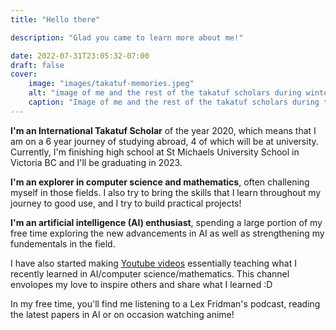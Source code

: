 ```yaml
---
title: "Hello there"

description: "Glad you came to learn more about me!"

date: 2022-07-31T23:05:32-07:00
draft: false
cover:
    image: "images/takatuf-memories.jpeg"
    alt: "image of me and the rest of the takatuf scholars during winter break"
    caption: "Image of me and the rest of the takatuf scholars during the winter workshop"
---
```


**I'm an International Takatuf Scholar** of the year 2020, which means that I am on a 6 year journey of studying abroad, 4 of which will be at university. Currently, I'm finishing high school at St Michaels University School in Victoria BC and I'll be graduating in 2023.

**I'm an explorer in computer science and mathematics**, often challening myself in those fields. I also try to bring the skills that I learn throughout my journey to good use, and I try to build practical projects!

**I'm an artificial intelligence (AI) enthusiast**, spending a large portion of my free time exploring the new advancements in AI as well as strengthening my fundementals in the field.

I have also started making [Youtube videos](https://www.youtube.com/channel/UC16BYekiN_0telZ2z_WgtDQ) essentially teaching what I recently learned in AI/computer science/mathematics. This channel envolopes my love to inspire others and share what I learned :D

In my free time, you'll find me listening to a Lex Fridman's podcast, reading the latest papers in AI or on occasion watching anime!
